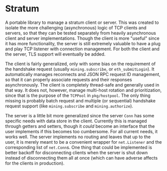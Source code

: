 # Stratum

A portable library to manage a stratum client or server. This was created to isolate
the more challenging (asynchronous) logic of TCP clients and servers, so that
they can be tested separately from heavily asynchronous client and server implementations.
Though the client is more "useful" since it has more functionality, the server is still
extremely valuable to have a plug and play TCP listener with connection management. For
both the client and the server, TLS support will eventually be added.

The client is fairly generalized, only with some bias on the requirement of 
the handshake request (usually `mining.subscribe`, or `eth_submitLogin`). It automatically 
manages reconnects and JSON RPC request ID management, so that it can properly associate 
requests and their responses asynchronously. The client is completely thread-safe and 
generally used in that way. It does not, however, manage multi-host rotation and
prioritization, since that is the purpose of the `TCPPool` in `pkg/hostpool`. The
only thing missing is probably batch request and multiple (or sequential) handshake 
request support (like `mining.subscribe` and `mining.authorize`).

The server is a little bit more generalized since the server `Conn` has some specific
needs with data store in the client. Currently this is managed through getters and setters,
though it *could* become an interface that the user implements if this becomes too
cumbersome. For all current needs, it works well. The server implements no routing and leaves
that up to the user, it is merely meant to be a convenient wrapper for `net.Listener` and the 
corresponding list of `net.Conn`s. One thing that could be implemented is better backoff
for disconnecting clients when the server is shut down instead of disconnecting them
all at once (which can have adverse affects for the clients in production).
